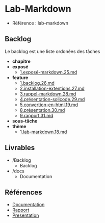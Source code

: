 # Lab-Markdown  
                 
- Référence :  lab-markdown 
   
      

## Backlog 

Le backlog est une liste ordonées des tâches 
  
- **chapitre** 
- **exposé** 
  - [1.exposé-markdown.25.md](./Backlog/exposé/1.exposé-markdown.25.md) 
- **feature** 
  - [1.backlog.26.md](./Backlog/feature/1.backlog.26.md) 
  - [2.installation-extentions.27.md](./Backlog/feature/2.installation-extentions.27.md) 
  - [3.rappel-markdown.28.md](./Backlog/feature/3.rappel-markdown.28.md) 
  - [4.présentation-solicode.29.md](./Backlog/feature/4.présentation-solicode.29.md) 
  - [5.convertion-en-html.19.md](./Backlog/feature/5.convertion-en-html.19.md) 
  - [8.présentation.30.md](./Backlog/feature/8.présentation.30.md) 
  - [9.rapport.31.md](./Backlog/feature/9.rapport.31.md) 
- **sous-tâche** 
- **thème** 
  - [1.lab-markdown.18.md](./Backlog/thème/1.lab-markdown.18.md) 
## Livrables 

 

- /Backlog 
  - Backlog 
- /docs 
  - Documentation 
## Références 


- [Documentation](https://labs-web.github.io/lab-markdown/) 
- [Rapport](https://labs-web.github.io/lab-markdown/)
- [Presentation](https://labs-web.github.io/lab-markdown/presentation.html)


